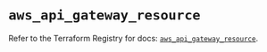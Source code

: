 # `aws_api_gateway_resource`

Refer to the Terraform Registry for docs: [`aws_api_gateway_resource`](https://registry.terraform.io/providers/hashicorp/aws/6.2.0/docs/resources/api_gateway_resource).
